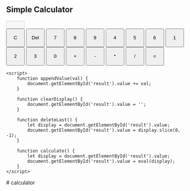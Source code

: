 <!DOCTYPE html>
<html lang="en">
<head>
    <meta charset="UTF-8">
    <meta name="viewport" content="width=device-width, initial-scale=1.0">
    <title>Calculator</title>
    <style>
        input { width: 50px; }
        button { width: 50px; height: 50px; }
    </style>
</head>
<body>
    <h2>Simple Calculator</h2>
    <input type="text" id="result" disabled><br>
    <button onclick="clearDisplay()">C</button>
    <button onclick="deleteLast()">Del</button>
    <button onclick="appendValue('7')">7</button>
    <button onclick="appendValue('8')">8</button>
    <button onclick="appendValue('9')">9</button>
    <button onclick="appendValue('4')">4</button>
    <button onclick="appendValue('5')">5</button>
    <button onclick="appendValue('6')">6</button>
    <button onclick="appendValue('1')">1</button>
    <button onclick="appendValue('2')">2</button>
    <button onclick="appendValue('3')">3</button>
    <button onclick="appendValue('0')">0</button>
    <button onclick="appendValue('+')">+</button>
    <button onclick="appendValue('-')">-</button>
    <button onclick="appendValue('*')">*</button>
    <button onclick="appendValue('/')">/</button>
    <button onclick="calculate()">=</button>

    <script>
        function appendValue(val) {
            document.getElementById('result').value += val;
        }

        function clearDisplay() {
            document.getElementById('result').value = '';
        }

        function deleteLast() {
            let display = document.getElementById('result').value;
            document.getElementById('result').value = display.slice(0, -1);
        }

        function calculate() {
            let display = document.getElementById('result').value;
            document.getElementById('result').value = eval(display);
        }
    </script>
</body>
</html>
# calculator
